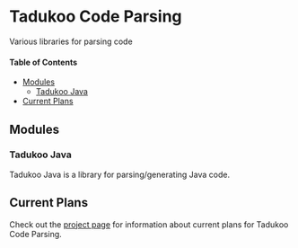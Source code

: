# Tadukoo Code Parsing
Various libraries for parsing code

#### Table of Contents
* [Modules](#modules)
  * [Tadukoo Java](#tadukoo-java)
* [Current Plans](#current-plans)

## Modules

### Tadukoo Java
Tadukoo Java is a library for parsing/generating Java code.

## Current Plans
Check out the [project page](https://tadukooverse.github.io/projects/TadukooCodeParsing.html) for information about 
current plans for Tadukoo Code Parsing.
